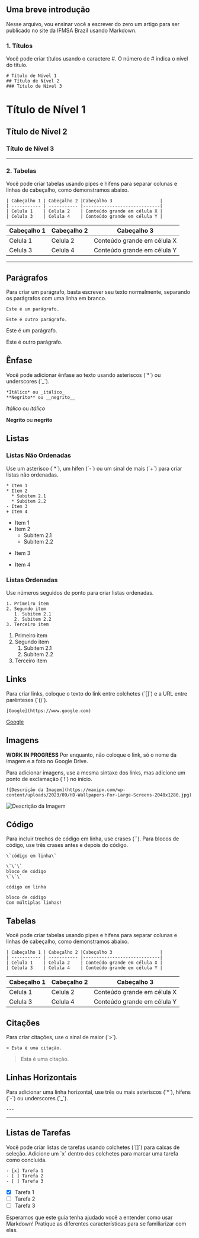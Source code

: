 ## Uma breve introdução

Nesse arquivo, vou ensinar você a escrever do zero um artigo para ser publicado no site da IFMSA Brazil usando Markdown.

### 1. Títulos

Você pode criar títulos usando o caractere \#. O número de \# indica o nível do título.

```
# Título de Nível 1
## Título de Nível 2
### Título de Nível 3
```

# Título de Nível 1

## Título de Nível 2

### Título de Nível 3

---

### 2. Tabelas

Você pode criar tabelas usando pipes e hifens para separar colunas e linhas de cabeçalho, como demonstramos abaixo.

```
| Cabeçalho 1 | Cabeçalho 2 |Cabeçalho 3                  |
| ----------- | ----------- |-----------------------------|
| Celula 1    | Celula 2    | Conteúdo grande em célula X |
| Celula 3    | Celula 4    | Conteúdo grande em célula Y |
```

| Cabeçalho 1 | Cabeçalho 2 | Cabeçalho 3                 |
| ----------- | ----------- | --------------------------- |
| Celula 1    | Celula 2    | Conteúdo grande em célula X |
| Celula 3    | Celula 4    | Conteúdo grande em célula Y |

---

## Parágrafos

Para criar um parágrafo, basta escrever seu texto normalmente, separando os parágrafos com uma linha em branco.

```
Este é um parágrafo.

Este é outro parágrafo.
```

Este é um parágrafo.

Este é outro parágrafo.

## Ênfase

Você pode adicionar ênfase ao texto usando asteriscos (\`\*\`) ou underscores (\`\_\`).

```
*Itálico* ou _itálico_
**Negrito** ou __negrito__
```

_Itálico_ ou _itálico_

**Negrito** ou **negrito**

## Listas

### Listas Não Ordenadas

Use um asterisco (\`\*\`), um hífen (\`-\`) ou um sinal de mais (\`+\`) para criar listas não ordenadas.

```
* Item 1
* Item 2
  * Subitem 2.1
  * Subitem 2.2
- Item 3
+ Item 4
```

- Item 1
- Item 2
  - Subitem 2.1
  - Subitem 2.2

* Item 3

- Item 4

### Listas Ordenadas

Use números seguidos de ponto para criar listas ordenadas.

```
1. Primeiro item
2. Segundo item
   1. Subitem 2.1
   2. Subitem 2.2
3. Terceiro item
```

1. Primeiro item
2. Segundo item
   1. Subitem 2.1
   2. Subitem 2.2
3. Terceiro item

## Links

Para criar links, coloque o texto do link entre colchetes (\`[]\`) e a URL entre parênteses (\`()\`).

```
[Google](https://www.google.com)
```

[Google](https://www.google.com)

## Imagens

**WORK IN PROGRESS** Por enquanto, não coloque o link, só o nome da imagem e a foto no Google Drive.

Para adicionar imagens, use a mesma sintaxe dos links, mas adicione um ponto de exclamação (\`!\`) no início.

```
![Descrição da Imagem](https://maxipx.com/wp-content/uploads/2023/09/HD-Wallpapers-For-Large-Screens-2048x1280.jpg)
```

![Descrição da Imagem](https://maxipx.com/wp-content/uploads/2023/09/HD-Wallpapers-For-Large-Screens-2048x1280.jpg)

## Código

Para incluir trechos de código em linha, use crases (\`\`). Para blocos de código, use três crases antes e depois do código.

```
\`código em linha\`

\`\`\`
bloco de código
\`\`\`
```

`código em linha`

```
bloco de código
Com múltiplas linhas!
```

## Tabelas

Você pode criar tabelas usando pipes e hifens para separar colunas e linhas de cabeçalho, como demonstramos abaixo.

```
| Cabeçalho 1 | Cabeçalho 2 |Cabeçalho 3                  |
| ----------- | ----------- |-----------------------------|
| Celula 1    | Celula 2    | Conteúdo grande em célula X |
| Celula 3    | Celula 4    | Conteúdo grande em célula Y |
```

| Cabeçalho 1 | Cabeçalho 2 | Cabeçalho 3                 |
| ----------- | ----------- | --------------------------- |
| Celula 1    | Celula 2    | Conteúdo grande em célula X |
| Celula 3    | Celula 4    | Conteúdo grande em célula Y |

## Citações

Para criar citações, use o sinal de maior (\`>\`).

```
> Esta é uma citação.
```

> Esta é uma citação.

## Linhas Horizontais

Para adicionar uma linha horizontal, use três ou mais asteriscos (\`\*\`), hifens (\`-\`) ou underscores (\`\_\`).

```
---
```

---

## Listas de Tarefas

Você pode criar listas de tarefas usando colchetes (\`[]\`) para caixas de seleção. Adicione um \`x\` dentro dos colchetes para marcar uma tarefa como concluída.

```
- [x] Tarefa 1
- [ ] Tarefa 2
- [ ] Tarefa 3
```

- [x] Tarefa 1
- [ ] Tarefa 2
- [ ] Tarefa 3

Esperamos que este guia tenha ajudado você a entender como usar Markdown! Pratique as diferentes características para se familiarizar com elas.
